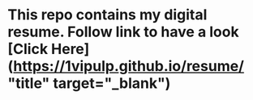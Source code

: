 # This repo contains my digital resume. Follow link to have a look [Click Here](https://1vipulp.github.io/resume/ "title" target="_blank")



